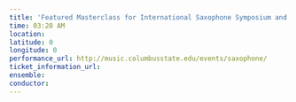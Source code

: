 ```yaml
---
title: 'Featured Masterclass for International Saxophone Symposium and Competition (ISSAC)'
time: 03:20 AM
location: 
latitude: 0
longitude: 0
performance_url: http://music.columbusstate.edu/events/saxophone/
ticket_information_url: 
ensemble: 
conductor: 
---
```

